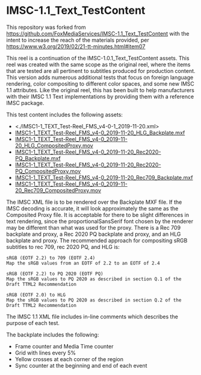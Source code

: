 # IMSC-1.1_Text_TestContent

This repository was forked from <https://github.com/FoxMediaServices/IMSC-1.1_Text_TestContent> with the intent to increase the reach of the materials provided, per <https://www.w3.org/2019/02/21-tt-minutes.html#item07>

This reel is a continuation of the IMSC-1.0.1_Text_TestContent assets. This reel was created with the same scope as the original reel, where the items that are tested are all pertinent to subtitles produced for production content. This version adds numerous additional tests that focus on foreign language rendering, color compositing to different color spaces, and some new IMSC 1.1 attributes. Like the original reel, this has been built to help manufacturers with their IMSC 1.1 Text implementations by providing them with a reference IMSC package.

This test content includes the following assets:

- <./IMSC1-1_TEXT_Test-Reel_FMS_v4-0-1_2019-11-20.xml>
- [IMSC1-1_TEXT_Test-Reel_FMS_v4-0_2019-11-20_HLG_Backplate.mxf]()
- [IMSC1-1_TEXT_Test-Reel_FMS_v4-0_2019-11-20_HLG_CompositedProxy.mov]()
- [IMSC1-1_TEXT_Test-Reel_FMS_v4-0_2019-11-20_Rec2020-PQ_Backplate.mxf](https://media.w3.org/2019/01/IMSC1-1_TEXT_Test-Reel_FMS_v3-0_2019-01-29_Rec2020-PQ_Backplate.mov)
- [IMSC1-1_TEXT_Test-Reel_FMS_v4-0_2019-11-20_Rec2020-PQ_CompositedProxy.mov](https://media.w3.org/2019/01/IMSC1-1_TEXT_Test-Reel_FMS_v3-0_2019-01-29_Rec2020-PQ_CompositedProxy.mp4)
- [IMSC1-1_TEXT_Test-Reel_FMS_v4-0_2019-11-20_Rec709_Backplate.mxf](https://media.w3.org/2019/01/IMSC1-1_TEXT_Test-Reel_FMS_v3-0_2019-01-29_Rec709_Backplate.mov)
- [IMSC1-1_TEXT_Test-Reel_FMS_v4-0_2019-11-20_Rec709_CompositedProxy.mov](https://media.w3.org/2019/01/IMSC1-1_TEXT_Test-Reel_FMS_v3-0_2019-01-29_Rec709_CompositedProxy.mp4)

The IMSC XML file is to be rendered over the Backplate MXF file. If the IMSC decoding is accurate, it will look approximately the same as the Composited Proxy file. It is acceptable for there to be slight differences in text rendering, since the proportionalSansSerif font chosen by the renderer may be different than what was used for the proxy. There is a Rec 709 backplate and proxy, a Rec 2020 PQ backplate and proxy, and an HLG backplate and proxy. The recommended approach for compositing sRGB subtitles to rec 709, rec 2020 PQ, and HLG is:

    sRGB (EOTF 2.2) to 709 (EOTF 2.4)
    Map the sRGB values from an EOTF of 2.2 to an EOTF of 2.4

    sRGB (EOTF 2.2) to PQ 2020 (EOTF PQ)
    Map the sRGB values to PQ 2020 as described in section Q.1 of the Draft TTML2 Recommendation

    sRGB (EOTF 2.0) to HLG
    Map the sRGB values to PQ 2020 as described in section Q.2 of the Draft TTML2 Recommendation

The IMSC 1.1 XML file includes in-line comments which describes the purpose of each test.

The backplate includes the following:

- Frame counter and Media Time counter
- Grid with lines every 5%
- Yellow crosses at each corner of the region
- Sync counter at the beginning and end of each event
